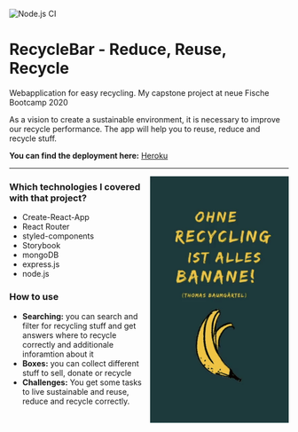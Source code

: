 ![Node.js CI](https://github.com/Frenzy265/boilerplate/workflows/Node.js%20CI/badge.svg)

# RecycleBar - Reduce, Reuse, Recycle

Webapplication for easy recycling. My capstone project at neue Fische Bootcamp 2020

As a vision to create a sustainable environment, it is necessary to improve our recycle performance. The app will help you to reuse, reduce and recycle stuff.

**You can find the deployment here:** [Heroku](recycle-bar.herokuapp.com/)

---

<img src="./Franziska-Klaus_RecycleBar.gif" alt="" width="250" align="right" >

### Which technologies I covered with that project?

- Create-React-App
- React Router
- styled-components
- Storybook
- mongoDB
- express.js
- node.js

### How to use

- **Searching:** you can search and filter for recycling stuff and get answers where to recycle correctly and additionale inforamtion about it
- **Boxes:** you can collect different stuff to sell, donate or recycle
- **Challenges:** You get some tasks to live sustainable and reuse, reduce and recycle correctly.
